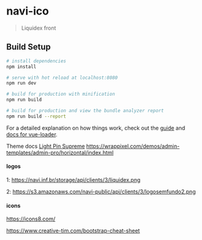 # navi-ico

> Liquidex front

## Build Setup

``` bash
# install dependencies
npm install

# serve with hot reload at localhost:8080
npm run dev

# build for production with minification
npm run build

# build for production and view the bundle analyzer report
npm run build --report
```

For a detailed explanation on how things work, check out the [guide](http://vuejs-templates.github.io/webpack/) and [docs for vue-loader](http://vuejs.github.io/vue-loader).

Theme docs [Light Pin Supreme](http://light.pinsupreme.com/)
https://wrappixel.com/demos/admin-templates/admin-pro/horizontal/index.html

#### logos

1: https://navi.inf.br/storage/api/clients/3/liquidex.png

2: https://s3.amazonaws.com/navi-public/api/clients/3/logosemfundo2.png

#### icons
https://icons8.com/

https://www.creative-tim.com/bootstrap-cheat-sheet
